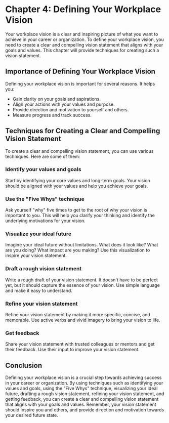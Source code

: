 Chapter 4: Defining Your Workplace Vision
=========================================

Your workplace vision is a clear and inspiring picture of what you want to achieve in your career or organization. To define your workplace vision, you need to create a clear and compelling vision statement that aligns with your goals and values. This chapter will provide techniques for creating such a vision statement.

Importance of Defining Your Workplace Vision
--------------------------------------------

Defining your workplace vision is important for several reasons. It helps you:

* Gain clarity on your goals and aspirations.
* Align your actions with your values and purpose.
* Provide direction and motivation to yourself and others.
* Measure progress and track success.

Techniques for Creating a Clear and Compelling Vision Statement
---------------------------------------------------------------

To create a clear and compelling vision statement, you can use various techniques. Here are some of them:

### Identify your values and goals

Start by identifying your core values and long-term goals. Your vision should be aligned with your values and help you achieve your goals.

### Use the "Five Whys" technique

Ask yourself "why" five times to get to the root of why your vision is important to you. This will help you clarify your thinking and identify the underlying motivations for your vision.

### Visualize your ideal future

Imagine your ideal future without limitations. What does it look like? What are you doing? What impact are you making? Use this visualization to inspire your vision statement.

### Draft a rough vision statement

Write a rough draft of your vision statement. It doesn't have to be perfect yet, but it should capture the essence of your vision. Use simple language and make it easy to understand.

### Refine your vision statement

Refine your vision statement by making it more specific, concise, and memorable. Use active verbs and vivid imagery to bring your vision to life.

### Get feedback

Share your vision statement with trusted colleagues or mentors and get their feedback. Use their input to improve your vision statement.

Conclusion
----------

Defining your workplace vision is a crucial step towards achieving success in your career or organization. By using techniques such as identifying your values and goals, using the "Five Whys" technique, visualizing your ideal future, drafting a rough vision statement, refining your vision statement, and getting feedback, you can create a clear and compelling vision statement that aligns with your goals and values. Remember, your vision statement should inspire you and others, and provide direction and motivation towards your desired future state.
